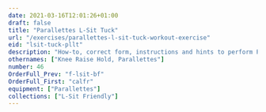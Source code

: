 ```yaml
---
date: 2021-03-16T12:01:26+01:00
draft: false
title: "Parallettes L-Sit Tuck"
url: "/exercises/parallettes-l-sit-tuck-workout-exercise"
eid: "lsit-tuck-pllt"
description: "How-to, correct form, instructions and hints to perform Parallettes L-Sit Tuck. Similar exercises and video demo"
othernames: ["Knee Raise Hold, Parallettes"]
number: 46
OrderFull_Prev: "f-lsit-bf"
OrderFull_First: "calfr"
equipment: ["Parallettes"]
collections: ["L-Sit Friendly"]
---
```

